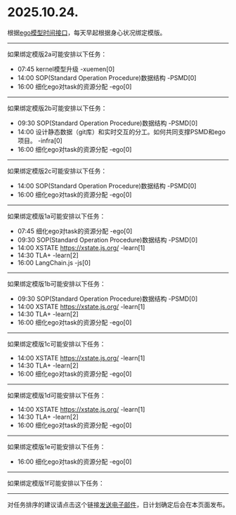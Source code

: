 # 2025.10.24.

根据[ego模型时间接口](https://gitee.com/hyg/blog/blob/master/timeflow.md)，每天早起根据身心状况绑定模版。

---
如果绑定模版2a可能安排以下任务：

- 07:45	kernel模型升级 -xuemen[0]
- 14:00	SOP(Standard Operation Procedure)数据结构 -PSMD[0]
- 16:00	细化ego对task的资源分配 -ego[0]

---
如果绑定模版2b可能安排以下任务：

- 09:30	SOP(Standard Operation Procedure)数据结构 -PSMD[0]
- 14:00	设计静态数据（git库）和实时交互的分工。如何共同支撑PSMD和ego项目。 -infra[0]
- 16:00	细化ego对task的资源分配 -ego[0]

---
如果绑定模版2c可能安排以下任务：

- 14:00	SOP(Standard Operation Procedure)数据结构 -PSMD[0]
- 16:00	细化ego对task的资源分配 -ego[0]

---
如果绑定模版1a可能安排以下任务：

- 07:45	细化ego对task的资源分配 -ego[0]
- 09:30	SOP(Standard Operation Procedure)数据结构 -PSMD[0]
- 14:00	XSTATE https://xstate.js.org/ -learn[1]
- 14:30	TLA+ -learn[2]
- 16:00	LangChain.js -js[0]

---
如果绑定模版1b可能安排以下任务：

- 09:30	SOP(Standard Operation Procedure)数据结构 -PSMD[0]
- 14:00	XSTATE https://xstate.js.org/ -learn[1]
- 14:30	TLA+ -learn[2]
- 16:00	细化ego对task的资源分配 -ego[0]

---
如果绑定模版1c可能安排以下任务：

- 14:00	XSTATE https://xstate.js.org/ -learn[1]
- 14:30	TLA+ -learn[2]
- 16:00	细化ego对task的资源分配 -ego[0]

---
如果绑定模版1d可能安排以下任务：

- 14:00	XSTATE https://xstate.js.org/ -learn[1]
- 14:30	TLA+ -learn[2]
- 16:00	细化ego对task的资源分配 -ego[0]

---
如果绑定模版1e可能安排以下任务：

- 16:00	细化ego对task的资源分配 -ego[0]

---
如果绑定模版1f可能安排以下任务：


---
对任务排序的建议请点击这个链接<a href="mailto:huangyg@mars22.com?subject=关于2025.10.24.任务排序的建议&body=date: 2025.10.24.%0D%0Afile: ../../blog/release/time/d.20251024.md%0D%0A---请勿修改邮件主题及以上内容---%0D%0A">发送电子邮件</a>，日计划确定后会在本页面发布。